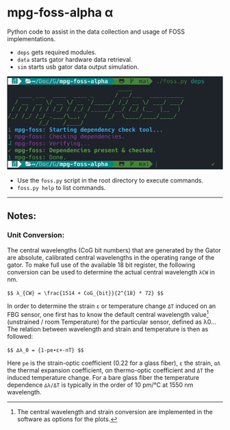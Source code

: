 # mpg-foss-alpha α
 Python code to assist in the data collection and usage of FOSS implementations.

 - `deps` gets required modules.
 - `data` starts gator hardware data retrieval.
 - `sim` starts usb gator data output simulation.

 ![](https://github.com/Fiber-Optic-Sensing-System/mpg-foss/blob/3ae0fde76840068c445936d9e18543469b4d0705/data/images/example_usage.png?raw=true)

 - Use the `foss.py` script in the root directory to execute commands.
 - `foss.py help` to list commands.
 
 ______________________

## Notes:

### Unit Conversion:
The central wavelengths (CoG bit numbers) that are generated by the Gator are absolute, calibrated central wavelengths in the operating range of the gator. To make full use of the available 18 bit register, the following conversion can be used to determine the actual central wavelength `λCW` in nm.

`$$ λ_{CW} = \frac{1514 + CoG_{bit}}{2^{18} * 72} $$`

In order to determine the strain `ε` or temperature change `ΔT` induced on an FBG sensor, one first has to know the default central wavelength value[^†] (unstrained / room Temperature) for the particular sensor, defined as λ0...  The relation between wavelength and strain and temperature is then as followed:

`$$ ∆λ_0 = {1-pe∙ε+-nT} $$`

Here `pe` is the strain-optic coefficient (0.22 for a glass fiber), `ε` the strain, `αΛ` the thermal expansion coefficient, αn thermo-optic coefficient and `ΔT` the induced temperature change.  For a bare glass fiber the temperature dependence `∆λ/ΔT` is typically in the order of 10 pm/°C at 1550 nm wavelength.

[^†]: The central wavelength and strain conversion are implemented in the software as options for the plots. 

